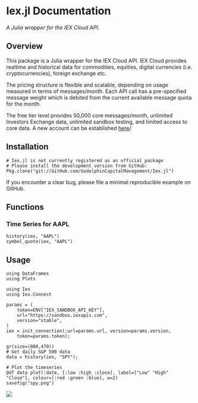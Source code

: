 # Iex.jl Documentation

*A Julia wrapper for the IEX Cloud API.*

## Overview

This package is a Julia wrapper for the IEX Cloud API. IEX Cloud provides realtime and historical data for commodities, equities, digital currencies (i.e. cryptocurrencies), foreign exchange etc.

The pricing structure is flexible and scalable, depending on
usage measured in terms of messages/month. Each API call has
a pre-specified message weight which is debited from the current
available message quota for the month.

The free tier level provides 50,000 core messages/month,
unlimited Investors Exchange data, unlimited sandbox testing,
and limited access to core data. A new account can be
established [here](https://iexcloud.io/cloud-login#/register)/

## Installation

```
# Iex.jl is not currently registered as an official package
# Please install the development version from GitHub:
Pkg.clone("git://GitHub.com/GodolphinCapitalManagement/Iex.jl")
```

If you encounter a clear bug, please file a minimal reproducible example on GitHub.

## Functions

### Time Series for AAPL

```
history(iex, "AAPL")
symbol_quote(iex, "AAPL")
```

## Usage

```
using DataFrames
using Plots

using Iex
using Iex.Connect

params = (
    token=ENV["IEX_SANDBOX_API_KEY"],
    url="https://sandbox.iexapis.com",
    version="stable",
)
iex = init_connection(;url=params.url, version=params.version,
    token=params.token);

gr(size=(800,470))
# Get daily S&P 500 data
data = history(iex, "SPY");

# Plot the timeseries
@df data plot(:date, [:low :high :close], label=["Low" "High" "Close"], colour=[:red :green :blue], w=2)
savefig("spy.png")
```

![](static/spy.png)
